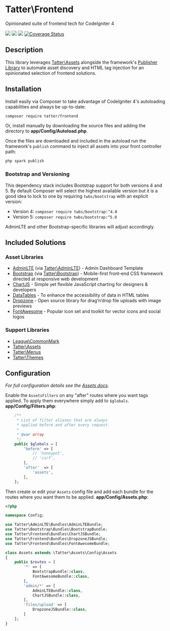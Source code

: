 # Tatter\Frontend

Opinionated suite of frontend tech for CodeIgniter 4

[![](https://github.com/tattersoftware/codeigniter4-frontend/workflows/PHPUnit/badge.svg)](https://github.com/tattersoftware/codeigniter4-frontend/actions/workflows/test.yml)
[![](https://github.com/tattersoftware/codeigniter4-frontend/workflows/PHPStan/badge.svg)](https://github.com/tattersoftware/codeigniter4-frontend/actions/workflows/analyze.yml)
[![](https://github.com/tattersoftware/codeigniter4-frontend/workflows/Deptrac/badge.svg)](https://github.com/tattersoftware/codeigniter4-frontend/actions/workflows/inspect.yml)
[![Coverage Status](https://coveralls.io/repos/github/tattersoftware/codeigniter4-frontend/badge.svg?branch=develop)](https://coveralls.io/github/tattersoftware/codeigniter4-frontend?branch=develop)

## Description

This library leverages [Tatter\Assets](https://github.com/tattersoftware/codeigniter4-assets)
alongside the framework's [Publisher Library](https://codeigniter4.github.io/CodeIgniter4/libraries/publisher.html#)
to automate asset discovery and HTML tag injection for an opinionated selection of frontend solutions.

## Installation

Install easily via Composer to take advantage of CodeIgniter 4's autoloading capabilities
and always be up-to-date:
```bash
composer require tatter/frontend
```

Or, install manually by downloading the source files and adding the directory to
**app/Config/Autoload.php**.

Once the files are downloaded and included in the autoload run the framework's `publish`
command to inject all assets into your front controller path:
```bash
php spark publish
```

### Bootstrap and Versioning

This dependency stack includes Bootstrap support for both versions 4 and 5. By default
Composer will select the highest available version but it is a good idea to lock to one by
requiring `twbs/bootstrap` with an explicit version:
* Version 4: `composer require twbs/bootstrap:^4.0`
* Version 5: `composer require twbs/bootstrap:^5.0`

AdminLTE and other Bootstrap-specific libraries will adjust accordingly.

## Included Solutions

### Asset Libraries

* [AdminLTE](https://adminlte.io) (via [Tatter\AdminLTE](https://packagist.org/packages/tatter/adminlte)) - Admin Dashboard Template
* [Bootstrap](https://getbootstrap.com) (via [Tatter\Bootstrap](https://packagist.org/packages/tatter/bootstrap))  - Mobile-first front-end CSS framework directed at responsive web development
* [ChartJS](https://www.chartjs.org) - Simple yet flexible JavaScript charting for designers & developers
* [DataTables](https://datatables.net) - To enhance the accessibility of data in HTML tables
* [Dropzone](https://www.dropzonejs.com) - Open source library for drag’n’drop file uploads with image previews
* [FontAwesome](https://fontawesome.com) - Popular icon set and toolkit for vector icons and social logos

### Support Libraries

* [League\CommonMark](https://packagist.org/packages/league/commonmark)
* [Tatter\Assets](https://packagist.org/packages/tatter/assets)
* [Tatter\Menus](https://packagist.org/packages/tatter/menus)
* [Tatter\Themes](https://packagist.org/packages/tatter/themes)

## Configuration

*For full configuration details see the [Assets docs](https://github.com/tattersoftware/codeigniter4-assets).*

Enable the `AssetsFilters` on any "after" routes where you want tags applied. To apply
them everywhere simply add to `$globals`. **app/Config/Filters.php**:
```php
    /**
     * List of filter aliases that are always
     * applied before and after every request.
     *
     * @var array
     */
    public $globals = [
        'before' => [
            // 'honeypot',
            // 'csrf',
        ],
        'after'  => [
            'assets',
        ],
    ];
```

Then create or edit your `Assets` config file and add each bundle for the routes where you
want them to be applied. **app/Config/Assets.php**:
```php
<?php

namespace Config;

use Tatter\AdminLTE\Bundles\AdminLTEBundle;
use Tatter\Bootstrap\Bundles\BootstrapBundle;
use Tatter\Frontend\Bundles\ChartJSBundle;
use Tatter\Frontend\Bundles\DropzoneJSBundle;
use Tatter\Frontend\Bundles\FontAwesomeBundle;

class Assets extends \Tatter\Assets\Config\Assets
{
    public $routes = [
        '*' => [
            BootstrapBundle::class,
            FontAwesomeBundle::class,
        ],
        'admin/*' => [
        	AdminLTEBundle::class,
        	ChartJSBundle::class,
        ],
        'files/upload' => [
        	DropzoneJSBundle::class,
        ]
    ];
}
```
